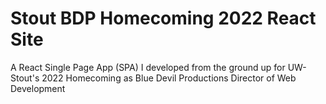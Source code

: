 # Stout BDP Homecoming 2022 React Site
A React Single Page App (SPA) I developed from the ground up for UW-Stout's 2022 Homecoming as Blue Devil Productions Director of Web Development
